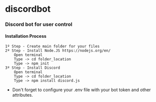 # discordbot
### Discord bot for user control


#### Installation Process 
  ```
  1º Step - Create main folder for your files
  2º Step - Install Node.JS https://nodejs.org/en/
      Open terminal
      Type -> cd folder_location
      Type -> npm init
  3º Step - Install Discord
      Open terminal
      Type -> cd folder_location
      Type -> npm install discord.js
```

* Don't forget to configure your .env file with your bot token and other attributes.

